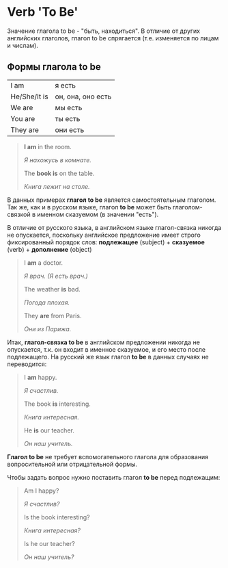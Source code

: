 # Verb 'To Be'

Значение глагола to be - "быть, находиться". В отличие от других английских глаголов, глагол to be спрягается (т.е. 
изменяется по лицам и числам).

## Формы глагола to be

|              |                   |
| ------------ | ----------------- |
| I am         | я есть            |
| He/She/It is | он, она, оно есть |
| We are       | мы есть           |
| You are      | ты есть           |
| They are     | они есть          |

> **I am** in the room.
>
> *Я нахожусь в комнате.*
>
> The **book is** on the table.
>
> *Книга лежит на столе.*

В данных примерах **глагол to be** является самостоятельным глаголом. Так же, как и в русском языке, глагол **to be** может 
быть глаголом-связкой в именном сказуемом (в значении "есть").

В отличие от русского языка, в английском языке глагол-связка никогда не опускается, поскольку английское 
предложение имеет строго фиксированный порядок слов: **подлежащее** (subject) + **сказуемое** (verb) + **дополнение** (object)

> I **am** a doctor.
>
> *Я врач. (Я есть врач.)*
>
> The weather **is** bad.
>
> *Погода плохая.*
>
> They **are** from Paris.
>
> *Они из Парижа.*

Итак, **глагол-связка to be** в английском предложении никогда не опускается, т.к. он входит в именное сказуемое, и его 
место после подлежащего. На русский же язык глагол **to be** в данных случаях не переводится:

> I **am** happy.
>
> *Я счастлив.*
>
> The book **is** interesting.
>
> *Книга интересная.*
>
> He **is** our teacher.
>
> *Он наш учитель.*

**Глагол to be** не требует вспомогательного глагола для образования вопросительной или отрицательной формы.

Чтобы задать вопрос нужно поставить глагол **to be** перед подлежащим:

> Am I happy?
>
> *Я счастлив?*
>
> Is the book interesting?
>
> *Книга интересная?*
>
> Is he our teacher?
>
> *Он наш учитель?*
